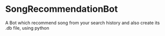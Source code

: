 # SongRecommendationBot
 A Bot which recommend song from your search history and also create its .db file, using python
 